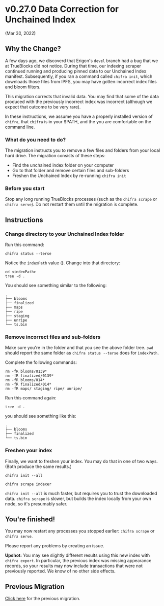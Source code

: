 # v0.27.0 Data Correction for Unchained Index

(Mar 30, 2022)

## Why the Change?

A few days ago, we discoverd that Erigon's `devel` branch had a bug that we at TrueBlocks did not notice. During that time, our indexing scraper continued running and producing pinned data to our Unchained Index manifest. Subsequently, if you ran a command called `chifra init`, which downloads those files from IPFS, you may have gotten incorrect index files and bloom filters.

This migration corrects that invalid data. You may find that some of the data produced with the previously incorrect index was incorrect (although we expect that outcome to be very rare).

In these instructions, we assume you have a properly installed version of `chifra`, that `chifra` is in your $PATH, and the you are comfortable
on the command line.

### What do you need to do?

The migration instructs you to remove a few files and folders from your local hard drive. The migration consists of these steps:

- Find the unchained index folder on your computer
- Go to that folder and remove certain files and sub-folders
- Freshen the Unchained Index by re-running `chifra init`

### Before you start

Stop any long running TrueBlocks processes (such as the `chifra scrape` or `chifra serve`). Do not restart them until the migration is complete.

## Instructions

### Change directory to your Unchained Index folder

Run this command:

```
chifra status --terse
```

Notice the `indexPath` value (<indexPath>). Change into that directory:

```
cd <indexPath>
tree -d .
```

You should see something similar to the following:

```
.
├── blooms
├── finalized
├── maps
├── ripe
├── staging
├── unripe
└── ts.bin
```

### Remove incorrect files and sub-folders

Make sure you're in the folder <indexPath> and that you see the above folder tree. `pwd` should report the same folder as `chifra status --terse` does for `indexPath`.

Complete the following commands:

```
rm -fR blooms/0139*
rm -fR finalized/0139*
rm -fR blooms/014*
rm -fR finalized/014*
rm -fR maps/ staging/ ripe/ unripe/
```

Run this command again:

```
tree -d .
```

you should see something like this:


```
.
├── blooms
├── finalized
└── ts.bin
```

### Freshen your index

Finally, we want to freshen your index. You may do that in one of two ways. (Both produce the same results.)

```
chifra init --all
```

```
chifra scrape indexer
```

`chifra init --all` is much faster, but requires you to trust the downloaded data. `chifra scrape` is slower, but builds the index locally from your own node, so it's presumably safer.

## You're finished!

You may now restart any processes you stopped earlier: `chifra scrape` or `chifra serve`.

Please report any problems by creating an issue.

**Upshot:** You may see slightly different results using this new index with `chifra export`. In particular, the previous index was missing appearance records, so your results may now include transactions that were not previously reported. We know of no other side effects.

## Previous Migration

[Click here](./README-v0.25.0.md) for the previous migration.
